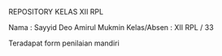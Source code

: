 REPOSITORY KELAS XII RPL

Nama        :   Sayyid Deo Amirul Mukmin
Kelas/Absen :   XII RPL / 33

Teradapat form penilaian mandiri